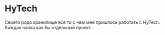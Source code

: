 # HyTech

Своего рода хранилище все то с чем мне пришлось работать с HyTech.
Каждая папка как бы отдельный проект.
